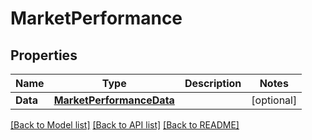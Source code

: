 # MarketPerformance

## Properties

Name | Type | Description | Notes
------------ | ------------- | ------------- | -------------
**Data** | [**MarketPerformanceData**](marketPerformance_data.md) |  | [optional] 

[[Back to Model list]](../README.md#documentation-for-models) [[Back to API list]](../README.md#documentation-for-api-endpoints) [[Back to README]](../README.md)


